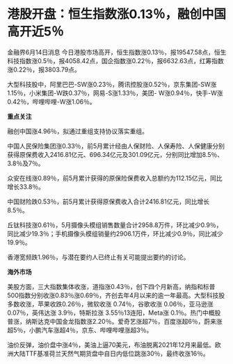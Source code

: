 

# 港股开盘：恒生指数涨0.13％，融创中国高开近5％

金融界6月14日消息
今日港股市场高开，恒生指数涨0.13％，报19547.58点，恒生科技指数涨0.5％，报4058.42点，国企指数涨0.22％，报6632.63点，红筹指数涨0.22％，报3803.79点。

大型科技股中，阿里巴巴-SW涨0.23％，腾讯控股涨0.52％，京东集团-SW涨1.15％，小米集团-W跌0.37％，网易-S涨1.33％，美团-
W涨0.94％，快手-W涨0.42％，哔哩哔哩-W涨1.06％。

**重点关注**

融创中国涨4.96％，拟通过重组支持协议落实重组。

中国人民保险集团涨0.33％，前5月累计经由人保财险、人保寿险、人保健康分别获得原保费收入2416.81亿元、696.34亿元及301.09亿元，分别同比增加8.5％、3.8％及7％。

众安在线涨0.89％，前5月累计获得的原保险保费收入总额约为112.15亿元，同比增长33.8％。

中国财险跌0.53％，前5月累计获得原保费收入合计2416.81亿元，同比增长8.5％。

丘钛科技涨0.61％，5月摄像头模组销售数量合计2958.8万件，环比减少0.9％，同比减少19.3％；手机摄像头模组销量约2906.1万件，环比减少0.9％，同比减少19.9％。

香港宽频跌1.96％，与潜在要约人已终止有关可能提出要约的讨论。

**海外市场**

美股方面，三大指数集体收涨，道指涨0.43％，创下四个月新高，纳指和标普500指数分别收涨0.83％涨0.69％，齐创去年4月以来的逾一年最高。大型科技股多数收涨，苹果收跌0.26％，微软收涨
0.74％，谷歌收涨 0.06％，亚马逊涨 0.07％，英伟达涨 3.9％，特斯拉涨 3.55％13连阳，Meta涨
0.1％。热门中概股普涨，纳斯达克中国金龙指数涨2.20％。爱奇艺涨超7％，百度涨超6％，蔚来涨超5％，小鹏汽车涨超4％，京东、哔哩哔哩涨超3％。

油价反弹，油价盘中涨4％，美油上逼70美元，布油脱离2021年12月来最低。欧洲大陆TTF基准荷兰天然气期货盘中自日内低位跳涨30％，最终收涨16％。

